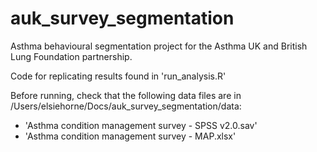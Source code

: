 # auk_survey_segmentation
Asthma behavioural segmentation project for the Asthma UK and British Lung Foundation partnership.

Code for replicating results found in 'run_analysis.R'

Before running, check that the following data files are in /Users/elsiehorne/Docs/auk_survey_segmentation/data:

- 'Asthma condition management survey - SPSS v2.0.sav'
- 'Asthma condition management survey - MAP.xlsx'